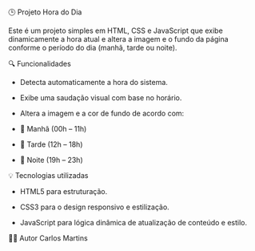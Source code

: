 🕒 Projeto Hora do Dia

Este é um projeto simples em HTML, CSS e JavaScript que exibe dinamicamente a hora atual e altera a imagem e o fundo da página conforme o período do dia (manhã, tarde ou noite).

🔍 Funcionalidades
- Detecta automaticamente a hora do sistema.

- Exibe uma saudação visual com base no horário.

- Altera a imagem e a cor de fundo de acordo com:

- 🌅 Manhã (00h – 11h)

- 🌇 Tarde (12h – 18h)

- 🌃 Noite (19h – 23h)

💡 Tecnologias utilizadas
- HTML5 para estruturação.

- CSS3 para o design responsivo e estilização.

- JavaScript para lógica dinâmica de atualização de conteúdo e estilo.

👨‍💻 Autor
Carlos Martins
